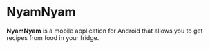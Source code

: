 # NyamNyam
**NyamNyam** is a mobile application for Android that allows you to get recipes from food in your fridge.
